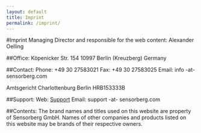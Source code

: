 ```yaml
---
layout: default
title: Imprint
permalink: /imprint/
---
```


#Imprint
Managing Director and responsible for the web content:
Alexander Oelling

##Office:
Köpenicker Str. 154
10997 Berlin (Kreuzberg)
Germany

##Contact:
Phone: +49 30 27583021
Fax: +49 30 27583025
Email: info -at- sensorberg.com

Amtsgericht Charlottenburg Berlin
HRB153333B

##Support:
Web: [Support](https://sensorberg.zendesk.com/hc/en-us/requests/new)
Email: support -at- sensorberg.com

##Contents:
The brand names and titles used on this website are property of Sensorberg GmbH. Names of other companies and products listed on this website may be brands of their respective owners.